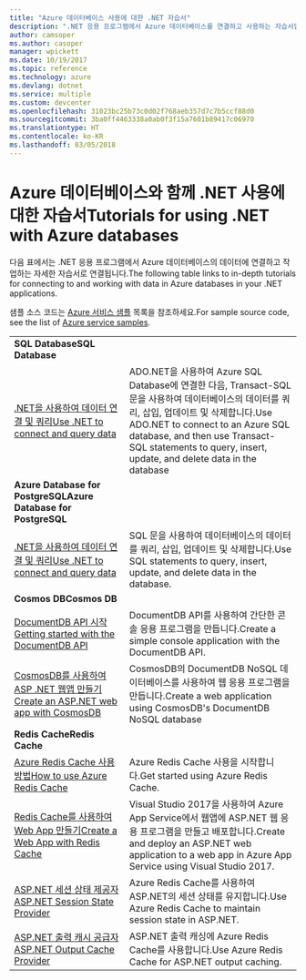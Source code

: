 ```yaml
---
title: "Azure 데이터베이스 사용에 대한 .NET 자습서"
description: ".NET 응용 프로그램에서 Azure 데이터베이스를 연결하고 사용하는 자습서입니다."
author: camsoper
ms.author: casoper
manager: wpickett
ms.date: 10/19/2017
ms.topic: reference
ms.technology: azure
ms.devlang: dotnet
ms.service: multiple
ms.custom: devcenter
ms.openlocfilehash: 31023bc25b73c0d02f768aeb357d7c7b5ccf88d0
ms.sourcegitcommit: 3ba0ff4463338a0ab0f3f15a7601b89417c06970
ms.translationtype: HT
ms.contentlocale: ko-KR
ms.lasthandoff: 03/05/2018
---
```

# <a name="tutorials-for-using-net-with-azure-databases"></a><span data-ttu-id="4fe0a-103">Azure 데이터베이스와 함께 .NET 사용에 대한 자습서</span><span class="sxs-lookup"><span data-stu-id="4fe0a-103">Tutorials for using .NET with Azure databases</span></span>

<span data-ttu-id="4fe0a-104">다음 표에서는 .NET 응용 프로그램에서 Azure 데이터베이스의 데이터에 연결하고 작업하는 자세한 자습서로 연결됩니다.</span><span class="sxs-lookup"><span data-stu-id="4fe0a-104">The following table links to in-depth tutorials for connecting to and working with data in Azure databases in your .NET applications.</span></span>

<span data-ttu-id="4fe0a-105">샘플 소스 코드는 [Azure 서비스 샘플](https://azure.microsoft.com/resources/samples/?platform=dotnet) 목록을 참조하세요.</span><span class="sxs-lookup"><span data-stu-id="4fe0a-105">For sample source code, see the list of [Azure service samples](https://azure.microsoft.com/resources/samples/?platform=dotnet).</span></span>

| | |
|---|---|
| <span data-ttu-id="4fe0a-106">**SQL Database**</span><span class="sxs-lookup"><span data-stu-id="4fe0a-106">**SQL Database**</span></span> ||
| <span data-ttu-id="4fe0a-107">[.NET을 사용하여 데이터 연결 및 쿼리][1]</span><span class="sxs-lookup"><span data-stu-id="4fe0a-107">[Use .NET to connect and query data][1]</span></span> | <span data-ttu-id="4fe0a-108">ADO.NET을 사용하여 Azure SQL Database에 연결한 다음, Transact-SQL 문을 사용하여 데이터베이스의 데이터를 쿼리, 삽입, 업데이트 및 삭제합니다.</span><span class="sxs-lookup"><span data-stu-id="4fe0a-108">Use ADO.NET to connect to an Azure SQL database, and then use Transact-SQL statements to query, insert, update, and delete data in the database</span></span> | 
| <span data-ttu-id="4fe0a-109">**Azure Database for PostgreSQL**</span><span class="sxs-lookup"><span data-stu-id="4fe0a-109">**Azure Database for PostgreSQL**</span></span> ||
| <span data-ttu-id="4fe0a-110">[.NET을 사용하여 데이터 연결 및 쿼리][2]</span><span class="sxs-lookup"><span data-stu-id="4fe0a-110">[Use .NET to connect and query data][2]</span></span> | <span data-ttu-id="4fe0a-111">SQL 문을 사용하여 데이터베이스의 데이터를 쿼리, 삽입, 업데이트 및 삭제합니다.</span><span class="sxs-lookup"><span data-stu-id="4fe0a-111">Use SQL statements to query, insert, update, and delete data in the database.</span></span> | 
| <span data-ttu-id="4fe0a-112">**Cosmos DB**</span><span class="sxs-lookup"><span data-stu-id="4fe0a-112">**Cosmos DB**</span></span> ||
| <span data-ttu-id="4fe0a-113">[DocumentDB API 시작][4]</span><span class="sxs-lookup"><span data-stu-id="4fe0a-113">[Getting started with the DocumentDB API][4]</span></span> | <span data-ttu-id="4fe0a-114">DocumentDB API를 사용하여 간단한 콘솔 응용 프로그램을 만듭니다.</span><span class="sxs-lookup"><span data-stu-id="4fe0a-114">Create a simple console application with the DocumentDB API.</span></span> | 
| <span data-ttu-id="4fe0a-115">[CosmosDB를 사용하여 ASP .NET 웹앱 만들기][3]</span><span class="sxs-lookup"><span data-stu-id="4fe0a-115">[Create an ASP.NET web app with CosmosDB][3]</span></span> | <span data-ttu-id="4fe0a-116">CosmosDB의 DocumentDB NoSQL 데이터베이스를 사용하여 웹 응용 프로그램을 만듭니다.</span><span class="sxs-lookup"><span data-stu-id="4fe0a-116">Create a web application using CosmosDB's DocumentDB NoSQL database</span></span> | 
| <span data-ttu-id="4fe0a-117">**Redis Cache**</span><span class="sxs-lookup"><span data-stu-id="4fe0a-117">**Redis Cache**</span></span> | |
| <span data-ttu-id="4fe0a-118">[Azure Redis Cache 사용 방법][6]</span><span class="sxs-lookup"><span data-stu-id="4fe0a-118">[How to use Azure Redis Cache][6]</span></span> | <span data-ttu-id="4fe0a-119">Azure Redis Cache 사용을 시작합니다.</span><span class="sxs-lookup"><span data-stu-id="4fe0a-119">Get started using Azure Redis Cache.</span></span> |
| <span data-ttu-id="4fe0a-120">[Redis Cache를 사용하여 Web App 만들기][5]</span><span class="sxs-lookup"><span data-stu-id="4fe0a-120">[Create a Web App with Redis Cache][5]</span></span> | <span data-ttu-id="4fe0a-121">Visual Studio 2017을 사용하여 Azure App Service에서 웹앱에 ASP.NET 웹 응용 프로그램을 만들고 배포합니다.</span><span class="sxs-lookup"><span data-stu-id="4fe0a-121">Create and deploy an ASP.NET web application to a web app in Azure App Service using Visual Studio 2017.</span></span>  | 
| <span data-ttu-id="4fe0a-122">[ASP.NET 세션 상태 제공자][7]</span><span class="sxs-lookup"><span data-stu-id="4fe0a-122">[ASP.NET Session State Provider][7]</span></span> | <span data-ttu-id="4fe0a-123">Azure Redis Cache를 사용하여 ASP.NET의 세션 상태를 유지합니다.</span><span class="sxs-lookup"><span data-stu-id="4fe0a-123">Use Azure Redis Cache to maintain session state in ASP.NET.</span></span>  | 
| <span data-ttu-id="4fe0a-124">[ASP.NET 출력 캐시 공급자][8]</span><span class="sxs-lookup"><span data-stu-id="4fe0a-124">[ASP.NET Output Cache Provider][8]</span></span> | <span data-ttu-id="4fe0a-125">ASP.NET 출력 캐싱에 Azure Redis Cache를 사용합니다.</span><span class="sxs-lookup"><span data-stu-id="4fe0a-125">Use Azure Redis Cache for ASP.NET output caching.</span></span>  | 
 

[1]: /azure/sql-database/sql-database-connect-query-dotnet
[2]: /azure/postgresql/connect-csharp
[3]: /azure/cosmos-db/documentdb-dotnet-application
[4]: /azure/cosmos-db/documentdb-dotnetcore-get-started
[5]: /azure/redis-cache/cache-web-app-howto
[6]: /azure/redis-cache/cache-dotnet-how-to-use-azure-redis-cache
[7]: /azure/redis-cache/cache-aspnet-session-state-provider
[8]: /azure/redis-cache/cache-aspnet-output-cache-provider
